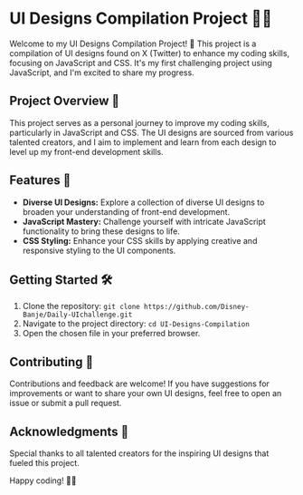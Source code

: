 # UI Designs Compilation Project 👨‍💻

Welcome to my UI Designs Compilation Project! 🎉 This project is a compilation of UI designs found on X (Twitter) to enhance my coding skills, focusing on JavaScript and CSS. It's my first challenging project using JavaScript, and I'm excited to share my progress.

## Project Overview 🚀

This project serves as a personal journey to improve my coding skills, particularly in JavaScript and CSS. The UI designs are sourced from various talented creators, and I aim to implement and learn from each design to level up my front-end development skills.

## Features 🌟

- **Diverse UI Designs:** Explore a collection of diverse UI designs to broaden your understanding of front-end development.
- **JavaScript Mastery:** Challenge yourself with intricate JavaScript functionality to bring these designs to life.
- **CSS Styling:** Enhance your CSS skills by applying creative and responsive styling to the UI components.

## Getting Started 🛠️

1. Clone the repository: `git clone https://github.com/Disney-Banje/Daily-UIchallenge.git`
2. Navigate to the project directory: `cd UI-Designs-Compilation`
3. Open the chosen file in your preferred browser.

## Contributing 🤝

Contributions and feedback are welcome! If you have suggestions for improvements or want to share your own UI designs, feel free to open an issue or submit a pull request.

## Acknowledgments 🙌

Special thanks to all talented creators for the inspiring UI designs that fueled this project.


Happy coding! 🚀✨